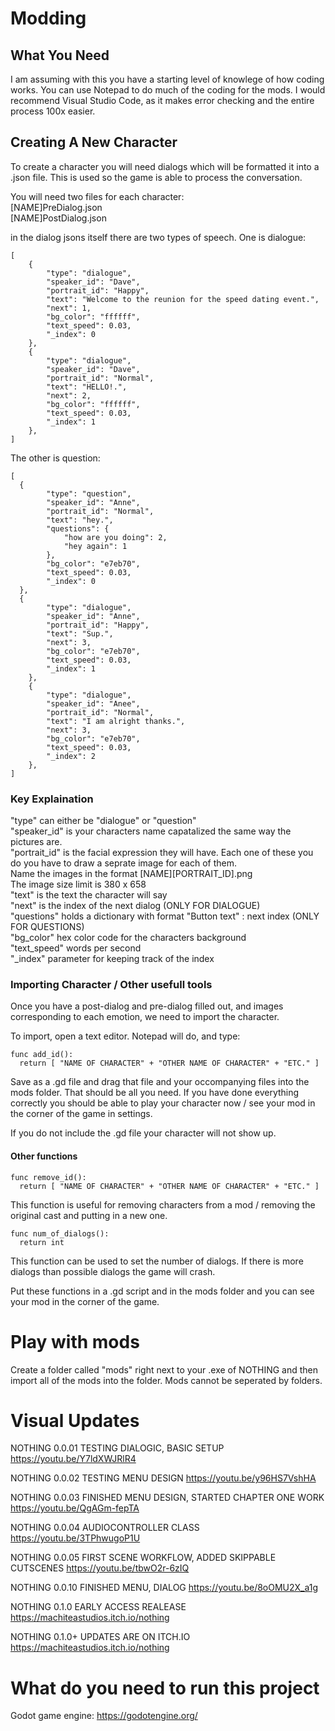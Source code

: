 # Modding

## What You Need

I am assuming with this you have a starting level of knowlege of how coding works. You can use Notepad to do much of the coding for the mods. I would recommend Visual Studio Code, as it makes error checking and the entire process 100x easier.

## Creating A New Character

To create a character you will need dialogs which will be formatted it into a .json file. This is used so the game is able to process the conversation.

You will need two files for each character:\
[NAME]PreDialog.json\
[NAME]PostDialog.json 

in the dialog jsons itself there are two types of speech. One is dialogue:
```
[
    {
        "type": "dialogue",
        "speaker_id": "Dave",
        "portrait_id": "Happy",
        "text": "Welcome to the reunion for the speed dating event.",
        "next": 1,
        "bg_color": "ffffff",
        "text_speed": 0.03,
        "_index": 0
    }, 
    {
        "type": "dialogue",
        "speaker_id": "Dave",
        "portrait_id": "Normal",
        "text": "HELLO!.",
        "next": 2,
        "bg_color": "ffffff",
        "text_speed": 0.03,
        "_index": 1
    },
]
```
The other is question:
```
[
  {
        "type": "question",
        "speaker_id": "Anne",
        "portrait_id": "Normal",
        "text": "hey.",
        "questions": {
            "how are you doing": 2,
            "hey again": 1
        },
        "bg_color": "e7eb70",
        "text_speed": 0.03,
        "_index": 0
  },
  {
        "type": "dialogue",
        "speaker_id": "Anne",
        "portrait_id": "Happy",
        "text": "Sup.",
        "next": 3,
        "bg_color": "e7eb70",
        "text_speed": 0.03,
        "_index": 1
    }, 
    {
        "type": "dialogue",
        "speaker_id": "Anee",
        "portrait_id": "Normal",
        "text": "I am alright thanks.",
        "next": 3,
        "bg_color": "e7eb70",
        "text_speed": 0.03,
        "_index": 2
    },
]
```
### Key Explaination

"type" can either be "dialogue" or "question"\
"speaker_id" is your characters name capatalized the same way the pictures are.\
"portrait_id" is the facial expression they will have. Each one of these you do you have to draw a seprate image for each of them.\
Name the images in the format [NAME][PORTRAIT_ID].png\
The image size limit is 380 x 658\
"text" is the text the character will say\
"next" is the index of the next dialog (ONLY FOR DIALOGUE)\
"questions" holds a dictionary with format "Button text" : next index (ONLY FOR QUESTIONS)\
"bg_color" hex color code for the characters background\
"text_speed" words per second\
"\_index" parameter for keeping track of the index

### Importing Character / Other usefull tools

Once you have a post-dialog and pre-dialog filled out, and images corresponding to each emotion, we need to import the character.

To import, open a text editor. Notepad will do, and type: 

```
func add_id():
  return [ "NAME OF CHARACTER" + "OTHER NAME OF CHARACTER" + "ETC." ]
```
Save as a .gd file and drag that file and your occompanying files into the mods folder. That should be all you need. If you have done everything correctly you should be able to play your character now / see your mod in the corner of the game in settings. 

If you do not include the .gd file your character will not show up.

#### Other functions

```
func remove_id():
  return [ "NAME OF CHARACTER" + "OTHER NAME OF CHARACTER" + "ETC." ]
```
This function is useful for removing characters from a mod / removing the original cast and putting in a new one.

```
func num_of_dialogs():
  return int
```
This function can be used to set the number of dialogs. If there is more dialogs than possible dialogs the game will crash.

Put these functions in a .gd script and in the mods folder and you can see your mod in the corner of the game.

# Play with mods

Create a folder called "mods" right next to your .exe of NOTHING and then import all of the mods into the folder. Mods cannot be seperated by folders.

# Visual Updates

NOTHING 0.0.01 TESTING DIALOGIC, BASIC SETUP
https://youtu.be/Y7ldXWJRlR4

NOTHING 0.0.02 TESTING MENU DESIGN
https://youtu.be/y96HS7VshHA

NOTHING 0.0.03 FINISHED MENU DESIGN, STARTED CHAPTER ONE WORK
https://youtu.be/QgAGm-fepTA

NOTHING 0.0.04 AUDIOCONTROLLER CLASS
https://youtu.be/3TPhwugoP1U

NOTHING 0.0.05 FIRST SCENE WORKFLOW, ADDED SKIPPABLE CUTSCENES 
https://youtu.be/tbwO2r-6zIQ

NOTHING 0.0.10 FINISHED MENU, DIALOG
https://youtu.be/8oOMU2X_a1g

NOTHING 0.1.0 EARLY ACCESS REALEASE
https://machiteastudios.itch.io/nothing

NOTHING 0.1.0+ UPDATES ARE ON ITCH.IO
https://machiteastudios.itch.io/nothing

# What do you need to run this project
Godot game engine:
https://godotengine.org/
